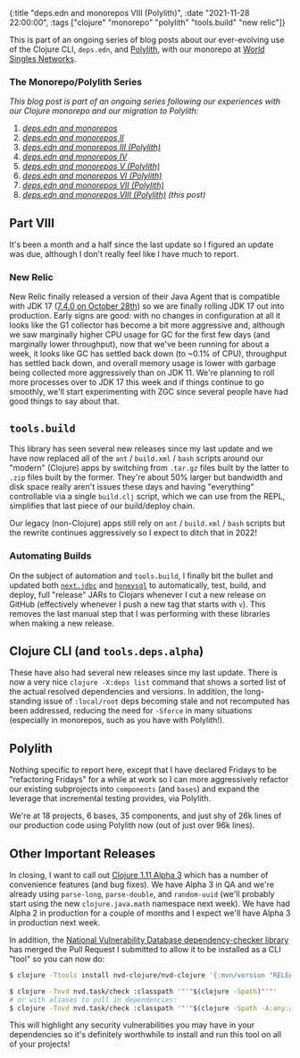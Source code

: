 {:title "deps.edn and monorepos VIII (Polylith)",
 :date "2021-11-28 22:00:00",
 :tags ["clojure" "monorepo" "polylith" "tools.build" "new relic"]}

This is part of an ongoing series of blog posts about our ever-evolving use of the Clojure CLI,
`deps.edn`, and [Polylith](https://polylith.gitbook.io/), with our monorepo at
[World Singles Networks](https://worldsinglesnetworks.com).<!--more-->

### The Monorepo/Polylith Series

_This blog post is part of an ongoing series following our experiences with our Clojure monorepo and our migration to Polylith:_

1. _[deps.edn and monorepos](https://corfield.org/blog/2021/02/23/deps-edn-monorepo/)_
2. _[deps.edn and monorepos II](https://corfield.org/blog/2021/04/21/deps-edn-monorepo-2/)_
3. _[deps.edn and monorepos III (Polylith)](https://corfield.org/blog/2021/06/06/deps-edn-monorepo-3/)_
4. _[deps.edn and monorepos IV](https://corfield.org/blog/2021/07/21/deps-edn-monorepo-4/)_
5. _[deps.edn and monorepos V (Polylith)](https://corfield.org/blog/2021/08/25/deps-edn-monorepo-5/)_
6. _[deps.edn and monorepos VI (Polylith)](https://corfield.org/blog/2021/10/01/deps-edn-monorepo-6/)_
7. _[deps.edn and monorepos VII (Polylith)](https://corfield.org/blog/2021/10/13/deps-edn-monorepo-7/)_
8. _[deps.edn and monorepos VIII (Polylith)](https://corfield.org/blog/2021/11/19/deps-edn-monorepo-8/) (this post)_

## Part VIII

It's been a month and a half since the last update so I figured an update was due, although I don't
really feel like I have much to report.

### New Relic

New Relic finally released a version of their Java Agent that is compatible with JDK 17
([7.4.0 on October 28th](https://docs.newrelic.com/docs/release-notes/agent-release-notes/java-release-notes/java-agent-740/))
so we are finally rolling JDK 17 out into production. Early signs are good: with no
changes in configuration at all it looks like the G1 collector has become a bit more aggressive and,
although we saw marginally higher CPU usage for GC for the first few days (and
marginally lower throughput), now that we've been running for about a week, it
looks like GC has settled back down (to ~0.1% of CPU), throughput has settled
back down, and overall memory usage is lower with garbage being collected more
aggressively than on JDK 11. We're planning to roll more processes over to JDK 17
this week and if things continue to go smoothly, we'll start experimenting with
ZGC since several people have had good things to say about that.

## `tools.build`

This library has seen several new releases since my last update and we have
now replaced all of the `ant` / `build.xml` / `bash` scripts around our "modern"
(Clojure) apps by switching from `.tar.gz` files built by the latter to `.zip`
files built by the former. They're about 50% larger but bandwidth and disk
space really aren't issues these days and having "everything" controllable via
a single `build.clj` script, which we can use from the REPL, simplifies that
last piece of our build/deploy chain.

Our legacy (non-Clojure) apps still rely on `ant` / `build.xml` / `bash` scripts
but the rewrite continues aggressively so I expect to ditch that in 2022!

### Automating Builds

On the subject of automation and `tools.build`, I finally bit the bullet and
updated both [`next.jdbc`](https://github.com/seancorfield/next-jdbc) and
[`honeysql`](https://github.com/seancorfield/honeysql) to automatically,
test, build, and deploy, full "release" JARs to Clojars whenever I cut a
new release on GitHub (effectively whenever I push a new tag that starts with `v`).
This removes the last manual step that I was performing with these libraries
when making a new release.

## Clojure CLI (and `tools.deps.alpha`)

These have also had several new releases since my last update. There is now
a very nice `clojure -X:deps list` command that shows a sorted list of the
actual resolved dependencies and versions. In addition, the long-standing
issue of `:local/root` deps becoming stale and not recomputed has been
addressed, reducing the need for `-Sforce` in many situations (especially
in monorepos, such as you have with Polylith!).

## Polylith

Nothing specific to report here, except that I have declared Fridays to
be "refactoring Fridays" for a while at work so I can more aggressively
refactor our existing subprojects into `components` (and `bases`) and
expand the leverage that incremental testing provides, via Polylith.

We're at 18 projects, 6 bases, 35 components, and just shy of 26k lines
of our production code using Polylith now (out of just over 96k lines).

## Other Important Releases

In closing, I want to call out [Clojure 1.11 Alpha 3](https://clojure.org/releases/devchangelog#v1.11.0-alpha3)
which has a number of convenience features (and bug fixes). We have Alpha 3 in QA
and we're already using `parse-long`, `parse-double`, and `random-uuid` (we'll
probably start using the new `clojure.java.math` namespace next week). We have
had Alpha 2 in production for a couple of months and I expect we'll have Alpha
3 in production next week.

In addition, the [National Vulnerability Database dependency-checker library](https://github.com/rm-hull/nvd-clojure/)
has merged the Pull Request I submitted to allow it to be installed as a CLI "tool"
so you can now do:

```bash
$ clojure -Ttools install nvd-clojure/nvd-clojure '{:mvn/version "RELEASE"}' :as nvd

$ clojure -Tnvd nvd.task/check :classpath '"'"$(clojure -Spath)"'"'
# or with aliases to pull in dependencies:
$ clojure -Tnvd nvd.task/check :classpath '"'"$(clojure -Spath -A:any:aliases)"'"'
```

This will highlight any security vulnerabilities you may have in your dependencies
so it's definitely worthwhile to install and run this tool on all of your projects!
